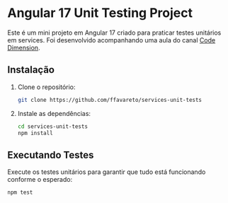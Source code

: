 # Angular 17 Unit Testing Project

Este é um mini projeto em Angular 17 criado para praticar testes unitários em services. Foi desenvolvido acompanhando uma aula do canal [Code Dimension](https://www.youtube.com/@code.dimension).

## Instalação

1. Clone o repositório:

    ```bash
    git clone https://github.com/ffavareto/services-unit-tests
    ```

2. Instale as dependências:

    ```bash
    cd services-unit-tests
    npm install
    ```

## Executando Testes

Execute os testes unitários para garantir que tudo está funcionando conforme o esperado:

```bash
npm test
